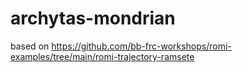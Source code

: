 # archytas-mondrian
 
based on https://github.com/bb-frc-workshops/romi-examples/tree/main/romi-trajectory-ramsete
